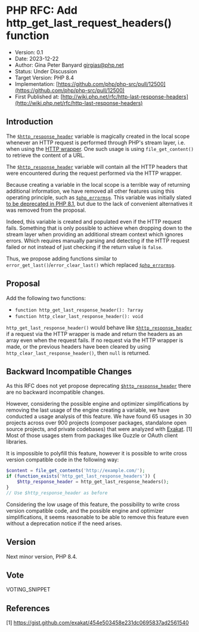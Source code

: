# PHP RFC: Add http_get_last_request_headers() function

- Version: 0.1
- Date: 2023-12-22
- Author: Gina Peter Banyard <girgias@php.net>
- Status: Under Discussion
- Target Version: PHP 8.4
- Implementation: [https://github.com/php/php-src/pull/12500](https://github.com/php/php-src/pull/12500)
- First Published at: [http://wiki.php.net/rfc/http-last-response-headers](http://wiki.php.net/rfc/http-last-response-headers)

## Introduction

The [``$http_response_header``](https://www.php.net/manual/en/reserved.variables.httpresponseheader.php)
variable is magically created in the local scope whenever an HTTP request is performed through PHP's stream layer,
i.e. when using the [HTTP wrapper](https://www.php.net/manual/en/wrappers.http.php).
One such usage is using ``file_get_content()`` to retrieve the content of a URL.


The [``$http_response_header``](https://www.php.net/manual/en/reserved.variables.httpresponseheader.php)
variable will contain all the HTTP headers that were encountered during the request performed via the HTTP wrapper.

Because creating a variable in the local scope is a terrible way of returning additional information,
we have removed all other features using this operating principle,
such as [``$php_errormsg``](https://www.php.net/manual/en/reserved.variables.phperrormsg.php).
This variable was initially slated [to be deprecated in PHP 8.1](https://wiki.php.net/rfc/deprecations_php_8_1#predefined_variable_http_response_header),
but due to the lack of convenient alternatives it was removed from the proposal.

Indeed, this variable is created and populated even if the HTTP request fails.
Something that is only possible to achieve when dropping down to the stream layer when providing an additional
stream context which ignores errors.
Which requires manually parsing and detecting if the HTTP request failed or not instead of just checking if the return value is ``false``.

Thus, we propose adding functions similar to ``error_get_last()``/``error_clear_last()`` which replaced
[``$php_errormsg``](https://www.php.net/manual/en/reserved.variables.phperrormsg.php).

## Proposal

Add the following two functions:
 - ``function http_get_last_response_header(): ?array``
 - ``function http_clear_last_response_header(): void``

``http_get_last_response_header()`` would behave like
[``$http_response_header``](https://www.php.net/manual/en/reserved.variables.httpresponseheader.php)
if a request via the HTTP wrapper is made and return the headers as an array even when the request fails.
If no request via the HTTP wrapper is made, or the previous headers have been cleared by using
``http_clear_last_response_header()``, then ``null`` is returned.

## Backward Incompatible Changes

As this RFC does not yet propose deprecating
[``$http_response_header``](https://www.php.net/manual/en/reserved.variables.httpresponseheader.php)
there are no backward incompatible changes.

However, considering the possible engine and optimizer simplifications by removing
the last usage of the engine creating a variable, we have conducted a usage analysis of this feature.
We have found 65 usages in 30 projects across over 900 projects
(composer packages, standalone open source projects, and private codebases) that were analyzed with [Exakat](https://www.exakat.io). [1]
Most of those usages stem from packages like Guzzle or OAuth client libraries.

It is impossible to polyfill this feature, however it is possible to write cross version compatible code
in the following way:
```php
$content = file_get_contents('http://example.com/');
if (function_exists('http_get_last_response_headers')) {
    $http_response_header = http_get_last_response_headers();
}
// Use $http_response_header as before
```

Considering the low usage of this feature, the possibility to write cross version compatible code,
and the possible engine and optimizer simplifications,
it seems reasonable to be able to remove this feature even without a deprecation notice if the need arises.

## Version

Next minor version, PHP 8.4.

## Vote

VOTING_SNIPPET

## References

[1] https://gist.github.com/exakat/454e503458e231dc0695837ad2561540

